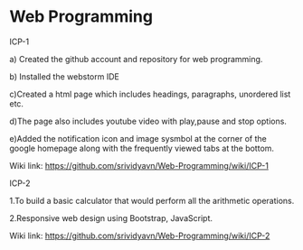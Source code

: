 # Web Programming

ICP-1

a) Created the github account and repository for web programming.

b) Installed the webstorm IDE

c)Created a html page which includes headings, paragraphs, unordered list etc.

d)The page also includes youtube video with play,pause and stop options.

e)Added the notification icon and image sysmbol at the corner of the google homepage along with the frequently viewed tabs at the bottom.

Wiki link: https://github.com/srividyavn/Web-Programming/wiki/ICP-1

ICP-2

1.To build a basic calculator that would perform all the arithmetic operations.

2.Responsive web design using Bootstrap, JavaScript.

Wiki link: https://github.com/srividyavn/Web-Programming/wiki/ICP-2

